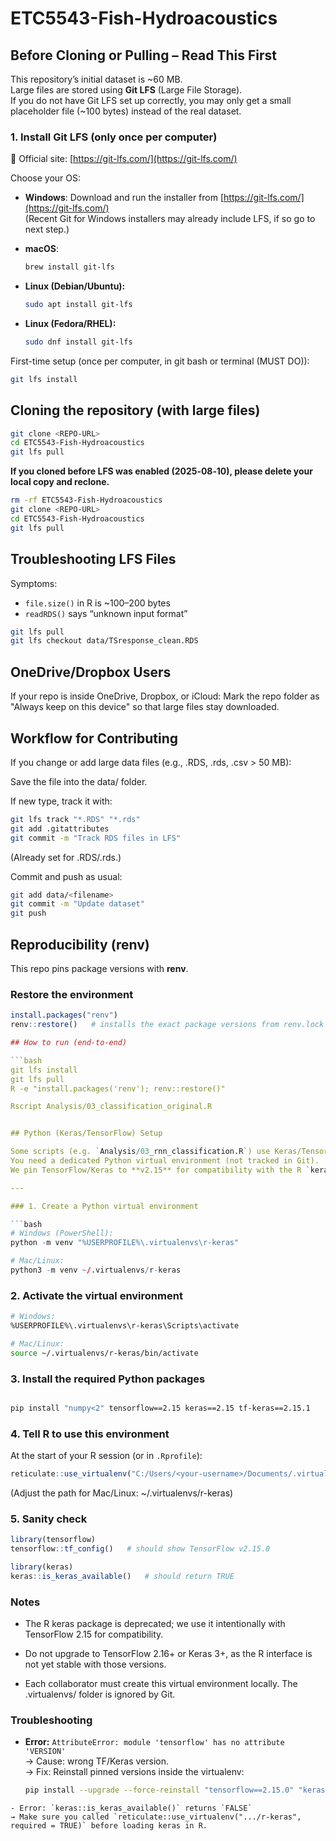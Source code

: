 # ETC5543-Fish-Hydroacoustics

## Before Cloning or Pulling – Read This First

This repository’s initial dataset is ~60 MB.  
Large files are stored using **Git LFS** (Large File Storage).  
If you do not have Git LFS set up correctly, you may only get a small placeholder file (~100 bytes) instead of the real dataset.


### 1. Install Git LFS (only once per computer)

🔗 Official site: [https://git-lfs.com/](https://git-lfs.com/)

Choose your OS:

- **Windows**: Download and run the installer from [https://git-lfs.com/](https://git-lfs.com/)  
  (Recent Git for Windows installers may already include LFS, if so go to next step.)
- **macOS**:  
  ```bash
  brew install git-lfs
  ```
  
- **Linux (Debian/Ubuntu):**

  ```bash
  sudo apt install git-lfs
  ```
- **Linux (Fedora/RHEL):**

  ```bash
  sudo dnf install git-lfs
  ```


First-time setup (once per computer, in git bash or terminal (MUST DO)):

```bash
git lfs install
```

## Cloning the repository (with large files)

```bash
git clone <REPO-URL>
cd ETC5543-Fish-Hydroacoustics
git lfs pull
```

**If you cloned before LFS was enabled (2025‑08‑10), please delete your local copy and reclone.**

```bash
rm -rf ETC5543-Fish-Hydroacoustics
git clone <REPO-URL>
cd ETC5543-Fish-Hydroacoustics
git lfs pull

```

## Troubleshooting LFS Files

Symptoms:

- `file.size()` in R is ~100–200 bytes
- `readRDS()` says “unknown input format”

```bash
git lfs pull
git lfs checkout data/TSresponse_clean.RDS

```

## OneDrive/Dropbox Users

If your repo is inside OneDrive, Dropbox, or iCloud:
Mark the repo folder as "Always keep on this device" so that large files stay downloaded.

## Workflow for Contributing

If you change or add large data files (e.g., .RDS, .rds, .csv > 50 MB):

Save the file into the data/ folder.

If new type, track it with:

```bash
git lfs track "*.RDS" "*.rds"
git add .gitattributes
git commit -m "Track RDS files in LFS"

```
(Already set for .RDS/.rds.)

Commit and push as usual:

```bash
git add data/<filename>
git commit -m "Update dataset"
git push

```

## Reproducibility (renv)

This repo pins package versions with **renv**.

### Restore the environment
```r
install.packages("renv")
renv::restore()   # installs the exact package versions from renv.lock

## How to run (end-to-end)

```bash
git lfs install
git lfs pull
R -e "install.packages('renv'); renv::restore()"

Rscript Analysis/03_classification_original.R


## Python (Keras/TensorFlow) Setup

Some scripts (e.g. `Analysis/03_rnn_classification.R`) use Keras/TensorFlow via **reticulate**.  
You need a dedicated Python virtual environment (not tracked in Git).  
We pin TensorFlow/Keras to **v2.15** for compatibility with the R `keras` interface.

---

### 1. Create a Python virtual environment

```bash
# Windows (PowerShell):
python -m venv "%USERPROFILE%\.virtualenvs\r-keras"

# Mac/Linux:
python3 -m venv ~/.virtualenvs/r-keras

```
### 2. Activate the virtual environment

```bash
# Windows:
%USERPROFILE%\.virtualenvs\r-keras\Scripts\activate

# Mac/Linux:
source ~/.virtualenvs/r-keras/bin/activate
```

### 3. Install the required Python packages

```bash

pip install "numpy<2" tensorflow==2.15 keras==2.15 tf-keras==2.15.1

```

### 4. Tell R to use this environment

At the start of your R session (or in `.Rprofile`):

```r
reticulate::use_virtualenv("C:/Users/<your-username>/Documents/.virtualenvs/r-keras", required = TRUE)
```
(Adjust the path for Mac/Linux: ~/.virtualenvs/r-keras)

### 5. Sanity check

```r
library(tensorflow)
tensorflow::tf_config()   # should show TensorFlow v2.15.0

library(keras)
keras::is_keras_available()   # should return TRUE
```

### Notes

- The R keras package is deprecated; we use it intentionally with TensorFlow 2.15 for compatibility.

- Do not upgrade to TensorFlow 2.16+ or Keras 3+, as the R interface is not yet stable with those versions.

- Each collaborator must create this virtual environment locally. The .virtualenvs/ folder is ignored by Git.

### Troubleshooting

- **Error:** `AttributeError: module 'tensorflow' has no attribute 'VERSION'`  
  → Cause: wrong TF/Keras version.  
  → Fix: Reinstall pinned versions inside the virtualenv:  
  ```bash
  pip install --upgrade --force-reinstall "tensorflow==2.15.0" "keras==2.15.0" "tf-keras==2.15.1"
```
- Error: `keras::is_keras_available()` returns `FALSE`
→ Make sure you called `reticulate::use_virtualenv(".../r-keras", required = TRUE)` before loading keras in R.
